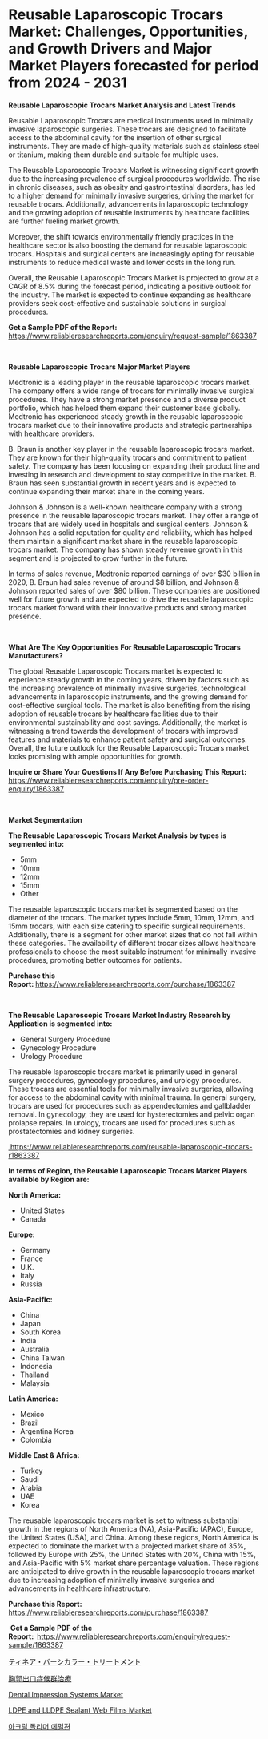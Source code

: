 <p><h1>Reusable Laparoscopic Trocars Market: Challenges, Opportunities, and Growth Drivers and Major Market Players forecasted for period from 2024 - 2031</h1></p><p><strong>Reusable Laparoscopic Trocars Market Analysis and Latest Trends</strong></p>
<p><p>Reusable Laparoscopic Trocars are medical instruments used in minimally invasive laparoscopic surgeries. These trocars are designed to facilitate access to the abdominal cavity for the insertion of other surgical instruments. They are made of high-quality materials such as stainless steel or titanium, making them durable and suitable for multiple uses.</p><p>The Reusable Laparoscopic Trocars Market is witnessing significant growth due to the increasing prevalence of surgical procedures worldwide. The rise in chronic diseases, such as obesity and gastrointestinal disorders, has led to a higher demand for minimally invasive surgeries, driving the market for reusable trocars. Additionally, advancements in laparoscopic technology and the growing adoption of reusable instruments by healthcare facilities are further fueling market growth.</p><p>Moreover, the shift towards environmentally friendly practices in the healthcare sector is also boosting the demand for reusable laparoscopic trocars. Hospitals and surgical centers are increasingly opting for reusable instruments to reduce medical waste and lower costs in the long run.</p><p>Overall, the Reusable Laparoscopic Trocars Market is projected to grow at a CAGR of 8.5% during the forecast period, indicating a positive outlook for the industry. The market is expected to continue expanding as healthcare providers seek cost-effective and sustainable solutions in surgical procedures.</p></p>
<p><strong>Get a Sample PDF of the Report:&nbsp;</strong> <a href="https://www.reliableresearchreports.com/enquiry/request-sample/1863387">https://www.reliableresearchreports.com/enquiry/request-sample/1863387</a></p>
<p>&nbsp;</p>
<p><strong>Reusable Laparoscopic Trocars Major Market Players</strong></p>
<p><p>Medtronic is a leading player in the reusable laparoscopic trocars market. The company offers a wide range of trocars for minimally invasive surgical procedures. They have a strong market presence and a diverse product portfolio, which has helped them expand their customer base globally. Medtronic has experienced steady growth in the reusable laparoscopic trocars market due to their innovative products and strategic partnerships with healthcare providers.</p><p>B. Braun is another key player in the reusable laparoscopic trocars market. They are known for their high-quality trocars and commitment to patient safety. The company has been focusing on expanding their product line and investing in research and development to stay competitive in the market. B. Braun has seen substantial growth in recent years and is expected to continue expanding their market share in the coming years.</p><p>Johnson & Johnson is a well-known healthcare company with a strong presence in the reusable laparoscopic trocars market. They offer a range of trocars that are widely used in hospitals and surgical centers. Johnson & Johnson has a solid reputation for quality and reliability, which has helped them maintain a significant market share in the reusable laparoscopic trocars market. The company has shown steady revenue growth in this segment and is projected to grow further in the future.</p><p>In terms of sales revenue, Medtronic reported earnings of over $30 billion in 2020, B. Braun had sales revenue of around $8 billion, and Johnson & Johnson reported sales of over $80 billion. These companies are positioned well for future growth and are expected to drive the reusable laparoscopic trocars market forward with their innovative products and strong market presence.</p></p>
<p>&nbsp;</p>
<p><strong>What Are The Key Opportunities For Reusable Laparoscopic Trocars Manufacturers?</strong></p>
<p><p>The global Reusable Laparoscopic Trocars market is expected to experience steady growth in the coming years, driven by factors such as the increasing prevalence of minimally invasive surgeries, technological advancements in laparoscopic instruments, and the growing demand for cost-effective surgical tools. The market is also benefiting from the rising adoption of reusable trocars by healthcare facilities due to their environmental sustainability and cost savings. Additionally, the market is witnessing a trend towards the development of trocars with improved features and materials to enhance patient safety and surgical outcomes. Overall, the future outlook for the Reusable Laparoscopic Trocars market looks promising with ample opportunities for growth.</p></p>
<p><strong>Inquire or Share Your Questions If Any Before Purchasing This Report:</strong> <a href="https://www.reliableresearchreports.com/enquiry/pre-order-enquiry/1863387">https://www.reliableresearchreports.com/enquiry/pre-order-enquiry/1863387</a></p>
<p>&nbsp;</p>
<p><strong>Market Segmentation</strong></p>
<p><strong>The Reusable Laparoscopic Trocars Market Analysis by types is segmented into:</strong></p>
<p><ul><li>5mm</li><li>10mm</li><li>12mm</li><li>15mm</li><li>Other</li></ul></p>
<p><p>The reusable laparoscopic trocars market is segmented based on the diameter of the trocars. The market types include 5mm, 10mm, 12mm, and 15mm trocars, with each size catering to specific surgical requirements. Additionally, there is a segment for other market sizes that do not fall within these categories. The availability of different trocar sizes allows healthcare professionals to choose the most suitable instrument for minimally invasive procedures, promoting better outcomes for patients.</p></p>
<p><strong>Purchase this Report:&nbsp;</strong><a href="https://www.reliableresearchreports.com/purchase/1863387">https://www.reliableresearchreports.com/purchase/1863387</a></p>
<p>&nbsp;</p>
<p><strong>The Reusable Laparoscopic Trocars Market Industry Research by Application is segmented into:</strong></p>
<p><ul><li>General Surgery Procedure</li><li>Gynecology Procedure</li><li>Urology Procedure</li></ul></p>
<p><p>The reusable laparoscopic trocars market is primarily used in general surgery procedures, gynecology procedures, and urology procedures. These trocars are essential tools for minimally invasive surgeries, allowing for access to the abdominal cavity with minimal trauma. In general surgery, trocars are used for procedures such as appendectomies and gallbladder removal. In gynecology, they are used for hysterectomies and pelvic organ prolapse repairs. In urology, trocars are used for procedures such as prostatectomies and kidney surgeries.</p></p>
<p><a href="https://www.reliableresearchreports.com/reusable-laparoscopic-trocars-r1863387">&nbsp;https://www.reliableresearchreports.com/reusable-laparoscopic-trocars-r1863387</a></p>
<p><strong>In terms of Region, the Reusable Laparoscopic Trocars Market Players available by Region are:</strong></p>
<p>
    <p> <strong> North America: </strong>
        <ul>
            <li>United States</li>
            <li>Canada</li>
        </ul>
        </p> 
    <p> <strong> Europe: </strong>
        <ul>
            <li>Germany</li>
            <li>France</li>
            <li>U.K.</li>
            <li>Italy</li>
            <li>Russia</li>
        </ul>
        </p> 
    <p> <strong> Asia-Pacific: </strong>
        <ul>
            <li>China</li>
            <li>Japan</li>
            <li>South Korea</li>
            <li>India</li>
            <li>Australia</li>
            <li>China Taiwan</li>
            <li>Indonesia</li>
            <li>Thailand</li>
            <li>Malaysia</li>
        </ul>
        </p> 
    <p> <strong> Latin America: </strong>
        <ul>
            <li>Mexico</li>
            <li>Brazil</li>
            <li>Argentina Korea</li>
            <li>Colombia</li>
        </ul>
        </p> 
    <p> <strong> Middle East & Africa: </strong>
        <ul>
            <li>Turkey</li>
            <li>Saudi</li>
            <li>Arabia</li>
            <li>UAE</li>
            <li>Korea</li>
        </ul>
    </p>
    </p>
<p><p>The reusable laparoscopic trocars market is set to witness substantial growth in the regions of North America (NA), Asia-Pacific (APAC), Europe, the United States (USA), and China. Among these regions, North America is expected to dominate the market with a projected market share of 35%, followed by Europe with 25%, the United States with 20%, China with 15%, and Asia-Pacific with 5% market share percentage valuation. These regions are anticipated to drive growth in the reusable laparoscopic trocars market due to increasing adoption of minimally invasive surgeries and advancements in healthcare infrastructure.</p></p>
<p><strong>Purchase this Report: </strong><a href="https://www.reliableresearchreports.com/purchase/1863387">https://www.reliableresearchreports.com/purchase/1863387</a></p>
<p>&nbsp;<strong>Get a Sample PDF of the Report:&nbsp;&nbsp;</strong><a href="https://www.reliableresearchreports.com/enquiry/request-sample/1863387">https://www.reliableresearchreports.com/enquiry/request-sample/1863387</a></p>
<p><strong></strong></p>
<p><p><a href="https://github.com/mcbeesbxa270/Market-Research-Report-List-2/blob/main/159967149873.md">ティネア・バーシカラー・トリートメント</a></p><p><a href="https://github.com/EmoryYundt1935/Market-Research-Report-List-1/blob/main/281255949874.md">胸郭出口症候群治療</a></p><p><a href="https://github.com/dx0328/Market-Research-Report-List-2/blob/main/dental-impression-systems-market.md">Dental Impression Systems Market</a></p><p><a href="https://issuu.com/reportprime-2/docs/ldpe-and-lldpe-sealant-web-films-market-size-2030.">LDPE and LLDPE Sealant Web Films Market</a></p><p><a href="https://github.com/plelbej847484502/Market-Research-Report-List-2/blob/main/493804244880.md">아크릴 폴리머 에멀젼</a></p></p>